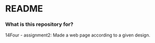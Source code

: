 # README #

### What is this repository for? ###
14Four - assignment2: 
Made a web page according to a given design.